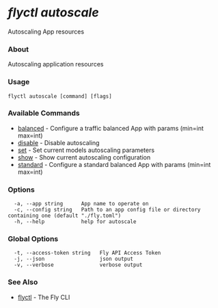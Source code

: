 # _flyctl autoscale_

Autoscaling App resources

### About

Autoscaling application resources

### Usage
```
flyctl autoscale [command] [flags]
```

### Available Commands
* [balanced](/docs/flyctl/autoscale-balanced/)	 - Configure a traffic balanced App with params (min=int max=int)
* [disable](/docs/flyctl/autoscale-disable/)	 - Disable autoscaling
* [set](/docs/flyctl/autoscale-set/)	 - Set current models autoscaling parameters
* [show](/docs/flyctl/autoscale-show/)	 - Show current autoscaling configuration
* [standard](/docs/flyctl/autoscale-standard/)	 - Configure a standard balanced App with params (min=int max=int)

### Options

```
  -a, --app string      App name to operate on
  -c, --config string   Path to an app config file or directory containing one (default "./fly.toml")
  -h, --help            help for autoscale
```

### Global Options

```
  -t, --access-token string   Fly API Access Token
  -j, --json                  json output
  -v, --verbose               verbose output
```

### See Also

* [flyctl](/docs/flyctl/help/)	 - The Fly CLI

